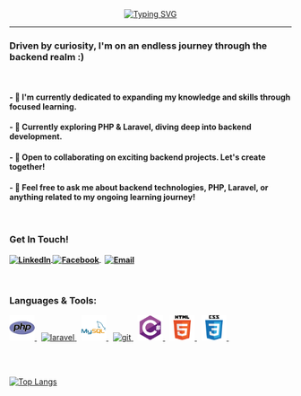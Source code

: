 <div align="center">
  <a href="#">
    <img src="https://readme-typing-svg.demolab.com?font=Fira+Code&weight=450&size=25&duration=6000&pause=1000&color=2B96C5&background=FFFFFF00&width=435&lines=Hello%2C+World!+I'm+Maryam+Eid" alt="Typing SVG"/>
  </a>
</div>

---

<h3><a href="#" style="text-decoration: none;">Driven by curiosity, I'm on an endless journey through the backend realm :)</a></h3>
<br>

<h4><a href="#" style="text-decoration: none;" > - 🔭 I'm currently dedicated to expanding my knowledge and skills through focused learning.</a></h4>
<h4><a href="#" style="text-decoration: none;">- 🌱 Currently exploring PHP & Laravel, diving deep into backend development.</a></h4>
<h4><a href="#" style="text-decoration: none;">- 🤝 Open to collaborating on exciting backend projects. Let's create together!</a></h4>
<h4><a href="#" style="text-decoration: none;"> - 💬 Feel free to ask me about backend technologies, PHP, Laravel, or anything related to my ongoing learning journey!

<br>
<br>
<br>



<h3 align="left" style="text-decoration: none;">Get In Touch!</h3>
<p align="left">
  <a href="www.linkedin.com/in/maryam-eid0" target="_blank">
    <img align="center" src="https://raw.githubusercontent.com/rahuldkjain/github-profile-readme-generator/master/src/images/icons/Social/linked-in-alt.svg" alt="LinkedIn" height="30" width="45" />
  </a> 
  <a href="https://www.facebook.com/profile.php?id=100092481888553&mibextid=zbwkwl" target="_blank">
    <img align="center" src="https://raw.githubusercontent.com/rahuldkjain/github-profile-readme-generator/master/src/images/icons/Social/facebook.svg" alt="Facebook" height="30" width="45" />
  </a> &nbsp;
  <a href="mailto:maryam79ah@gmail.com" target="_blank">
  <img align="center" src="https://cdn4.iconfinder.com/data/icons/social-media-logos-6/512/112-gmail_email_mail-512.png" alt="Email" height="35" width="35" />
</a>
</p>

<br>

<h3 align="left"><a href="#" style="text-decoration: none;">Languages & Tools:</a></h3>
<p align="left">
    <a href="https://www.php.net" target="_blank" rel="noreferrer">
    <img src="https://raw.githubusercontent.com/devicons/devicon/master/icons/php/php-original.svg" alt="php" width="45" height="45"/>
  </a> &nbsp;
    <a href="https://laravel.com/" target="_blank" rel="noreferrer">
    <img src="https://laravel.com/img/logomark.min.svg" alt="laravel" width="45" height="45"/>
  </a> &nbsp;
    <a href="https://www.mysql.com/" target="_blank" rel="noreferrer">
    <img src="https://raw.githubusercontent.com/devicons/devicon/master/icons/mysql/mysql-original-wordmark.svg" alt="mysql" width="45" height="45"/>
  </a> &nbsp;
    <a href="https://git-scm.com/" target="_blank" rel="noreferrer">
    <img src="https://www.vectorlogo.zone/logos/git-scm/git-scm-icon.svg" alt="git" width="45" height="45"/>
  </a> &nbsp;
  <a href="https://learn.microsoft.com/en-us/dotnet/csharp/" target="_blank" rel="noreferrer">
    <img src="https://raw.githubusercontent.com/devicons/devicon/master/icons/csharp/csharp-original.svg" alt="csharp" width="45" height="45"/>
  </a> &nbsp;
    <a href="https://www.w3.org/html/" target="_blank" rel="noreferrer">
    <img src="https://raw.githubusercontent.com/devicons/devicon/master/icons/html5/html5-original-wordmark.svg" alt="html5" width="45" height="45"/>
  </a> &nbsp;
  <a href="https://www.w3schools.com/css/" target="_blank" rel="noreferrer">
    <img src="https://raw.githubusercontent.com/devicons/devicon/master/icons/css3/css3-original-wordmark.svg" alt="css3" width="45" height="45"/>
  </a> &nbsp;
</p>

<br>
<br>


[![Top Langs](https://github-readme-stats.vercel.app/api/top-langs/?username=maryam-eid&layout=compact&theme=vision-friendly-dark&title_color=2B96C5&bg_color=141313)](https://github.com/anuraghazra/github-readme-stats)
